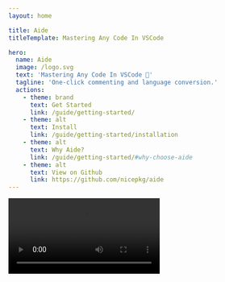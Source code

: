 ```yaml
---
layout: home

title: Aide
titleTemplate: Mastering Any Code In VSCode

hero:
  name: Aide
  image: /logo.svg
  text: 'Mastering Any Code In VSCode 💪'
  tagline: 'One-click commenting and language conversion.'
  actions:
    - theme: brand
      text: Get Started
      link: /guide/getting-started/
    - theme: alt
      text: Install
      link: /guide/getting-started/installation
    - theme: alt
      text: Why Aide?
      link: /guide/getting-started/#why-choose-aide
    - theme: alt
      text: View on Github
      link: https://github.com/nicepkg/aide
---
```


<div>
  <Video src="/videos/aide-intro.mp4" />
</div>
